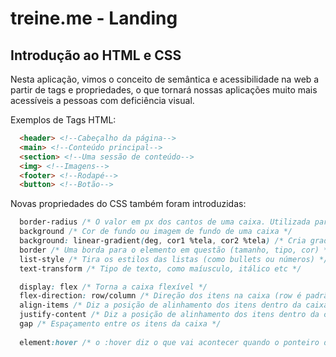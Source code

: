 # treine.me - Landing
## Introdução ao HTML e CSS

Nesta aplicação, vimos o conceito de semântica e acessibilidade na web a partir de tags e propriedades, o que tornará nossas aplicações muito mais acessíveis a pessoas com deficiência visual.

Exemplos de Tags HTML:
```html
  <header> <!--Cabeçalho da página-->
  <main> <!--Conteúdo principal-->
  <section> <!--Uma sessão de conteúdo-->
  <img> <!--Imagens-->
  <footer> <!--Rodapé-->
  <button> <!--Botão-->
```

Novas propriedades do CSS também foram introduzidas:
```css
  border-radius /* O valor em px dos cantos de uma caixa. Utilizada para arredondá-las. */
  background /* Cor de fundo ou imagem de fundo de uma caixa */
  background: linear-gradient(deg, cor1 %tela, cor2 %tela) /* Cria gradientes em tela, a partir de uma posição e cores definidas */
  border /* Uma borda para o elemento em questão (tamanho, tipo, cor) */
  list-style /* Tira os estilos das listas (como bullets ou números) */
  text-transform /* Tipo de texto, como maíusculo, itálico etc */

  display: flex /* Torna a caixa flexível */
  flex-direction: row/column /* Direção dos itens na caixa (row é padrão) */
  align-items /* Diz a posição de alinhamento dos itens dentro da caixa no eixo principal */
  justify-content /* Diz a posição de alinhamento dos itens dentro da caixa no eixo secundário */
  gap /* Espaçamento entre os itens da caixa */
  
  element:hover /* o :hover diz o que vai acontecer quando o ponteiro do mouse estiver em cima do elemento */
```